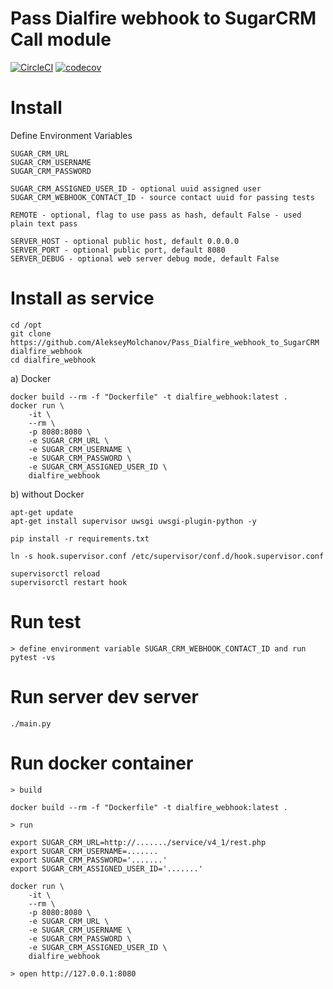 # Pass Dialfire webhook to SugarCRM Call module

[![CircleCI](https://circleci.com/gh/AlekseyMolchanov/Pass_Dialfire_webhook_to_SugarCRM.svg?style=svg)](https://circleci.com/gh/AlekseyMolchanov/Pass_Dialfire_webhook_to_SugarCRM)
[![codecov](https://codecov.io/gh/AlekseyMolchanov/Pass_Dialfire_webhook_to_SugarCRM/branch/master/graph/badge.svg)](https://codecov.io/gh/AlekseyMolchanov/Pass_Dialfire_webhook_to_SugarCRM)


# Install

Define Environment Variables

    SUGAR_CRM_URL
    SUGAR_CRM_USERNAME
    SUGAR_CRM_PASSWORD 

    SUGAR_CRM_ASSIGNED_USER_ID - optional uuid assigned user
    SUGAR_CRM_WEBHOOK_CONTACT_ID - source contact uuid for passing tests
    
    REMOTE - optional, flag to use pass as hash, default False - used plain text pass

    SERVER_HOST - optional public host, default 0.0.0.0
    SERVER_PORT - optional public port, default 8080
    SERVER_DEBUG - optional web server debug mode, default False


# Install as service 
    
    cd /opt
    git clone https://github.com/AlekseyMolchanov/Pass_Dialfire_webhook_to_SugarCRM dialfire_webhook
    cd dialfire_webhook

a)  Docker

    docker build --rm -f "Dockerfile" -t dialfire_webhook:latest .
    docker run \
        -it \
        --rm \
        -p 8080:8080 \
        -e SUGAR_CRM_URL \
        -e SUGAR_CRM_USERNAME \
        -e SUGAR_CRM_PASSWORD \
        -e SUGAR_CRM_ASSIGNED_USER_ID \
        dialfire_webhook

b) without Docker
    
    apt-get update
    apt-get install supervisor uwsgi uwsgi-plugin-python -y

    pip install -r requirements.txt

    ln -s hook.supervisor.conf /etc/supervisor/conf.d/hook.supervisor.conf

    supervisorctl reload
    supervisorctl restart hook

    


# Run test

    > define environment variable SUGAR_CRM_WEBHOOK_CONTACT_ID and run   
    pytest -vs

# Run server dev server
    
    ./main.py

# Run docker container

    > build

    docker build --rm -f "Dockerfile" -t dialfire_webhook:latest .

    > run 

    export SUGAR_CRM_URL=http://......./service/v4_1/rest.php
    export SUGAR_CRM_USERNAME=.......
    export SUGAR_CRM_PASSWORD='.......'
    export SUGAR_CRM_ASSIGNED_USER_ID='.......'

    docker run \
        -it \
        --rm \
        -p 8080:8080 \
        -e SUGAR_CRM_URL \
        -e SUGAR_CRM_USERNAME \
        -e SUGAR_CRM_PASSWORD \
        -e SUGAR_CRM_ASSIGNED_USER_ID \
        dialfire_webhook

    > open http://127.0.0.1:8080
